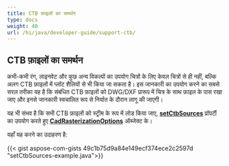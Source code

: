 ```yaml
---
title: CTB फ़ाइलों का समर्थन
type: docs
weight: 40
url: /hi/java/developer-guide/support-ctb/
---
```


## **CTB फ़ाइलों का समर्थन**

कभी-कभी रंग, लाइनवेट और कुछ अन्य विकल्पों का उपयोग चित्रों के लिए केवल चित्रों से ही नहीं, बल्कि अलग CTB फ़ाइलों में प्लॉट शैलियों से भी किया जा सकता है। 
इस जानकारी का उपयोग करने का सबसे सरल तरीका यह है कि संबंधित CTB फ़ाइलों को DWG/DXF प्रारूप में चित्र के साथ फ़ाइल के पास रखा जाए और इनसे जानकारी स्वचालित रूप से निर्यात के दौरान लागू की जाएगी।

यह भी संभव है कि सभी CTB फ़ाइलों को स्ट्रीम के रूप में लोड किया जाए, 
[**setCtbSources**](https://reference.aspose.com/cad/java/com.aspose.cad.imageoptions/CadRasterizationOptions#setCtbSources-java.util.Map-) प्रॉपर्टी का उपयोग करते हुए 
[**CadRasterizationOptions**](https://reference.aspose.com/cad/java/com.aspose.cad.imageoptions/CadRasterizationOptions) ऑब्जेक्ट के।

यहाँ यह करने का उदाहरण है:

{{< gist aspose-com-gists 49c1b75d9a84e149ecf374ece2c2597d "setCtbSources-example.java">}}
